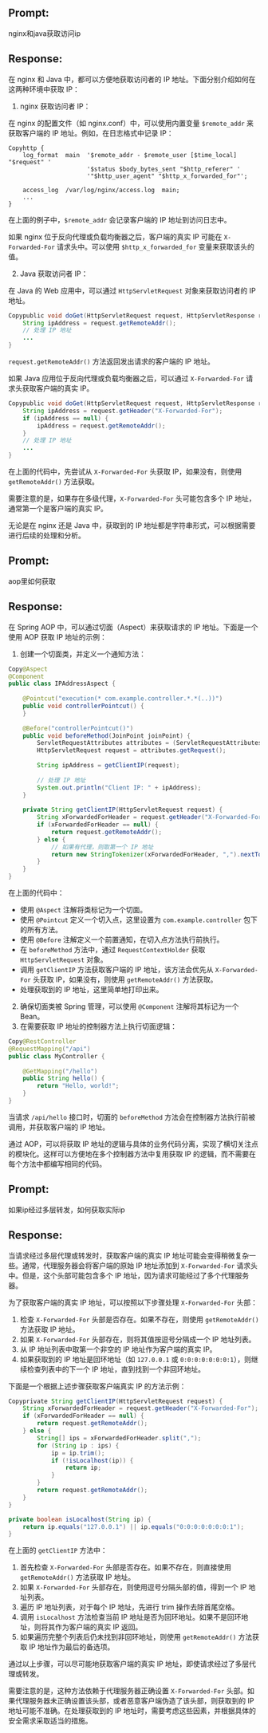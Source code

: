 ## Prompt:
nginx和java获取访问ip

## Response:
在 nginx 和 Java 中，都可以方便地获取访问者的 IP 地址。下面分别介绍如何在这两种环境中获取 IP：

1. nginx 获取访问者 IP：

在 nginx 的配置文件（如 nginx.conf）中，可以使用内置变量 `$remote_addr` 来获取客户端的 IP 地址。例如，在日志格式中记录 IP：

```
Copyhttp {
    log_format  main  '$remote_addr - $remote_user [$time_local] "$request" '
                      '$status $body_bytes_sent "$http_referer" '
                      '"$http_user_agent" "$http_x_forwarded_for"';

    access_log  /var/log/nginx/access.log  main;
    ...
}
```

在上面的例子中，`$remote_addr` 会记录客户端的 IP 地址到访问日志中。

如果 nginx 位于反向代理或负载均衡器之后，客户端的真实 IP 可能在 `X-Forwarded-For` 请求头中。可以使用 `$http_x_forwarded_for` 变量来获取该头的值。

2. Java 获取访问者 IP：

在 Java 的 Web 应用中，可以通过 `HttpServletRequest` 对象来获取访问者的 IP 地址。

```java
Copypublic void doGet(HttpServletRequest request, HttpServletResponse response) {
    String ipAddress = request.getRemoteAddr();
    // 处理 IP 地址
    ...
}
```

`request.getRemoteAddr()` 方法返回发出请求的客户端的 IP 地址。

如果 Java 应用位于反向代理或负载均衡器之后，可以通过 `X-Forwarded-For` 请求头获取客户端的真实 IP。

```java
Copypublic void doGet(HttpServletRequest request, HttpServletResponse response) {
    String ipAddress = request.getHeader("X-Forwarded-For");
    if (ipAddress == null) {
        ipAddress = request.getRemoteAddr();
    }
    // 处理 IP 地址
    ...
}
```

在上面的代码中，先尝试从 `X-Forwarded-For` 头获取 IP，如果没有，则使用 `getRemoteAddr()` 方法获取。

需要注意的是，如果存在多级代理，`X-Forwarded-For` 头可能包含多个 IP 地址，通常第一个是客户端的真实 IP。

无论是在 nginx 还是 Java 中，获取到的 IP 地址都是字符串形式，可以根据需要进行后续的处理和分析。

## Prompt:
aop里如何获取

## Response:
在 Spring AOP 中，可以通过切面（Aspect）来获取请求的 IP 地址。下面是一个使用 AOP 获取 IP 地址的示例：

1. 创建一个切面类，并定义一个通知方法：

```java
Copy@Aspect
@Component
public class IPAddressAspect {
    
    @Pointcut("execution(* com.example.controller.*.*(..))")
    public void controllerPointcut() {
    }
    
    @Before("controllerPointcut()")
    public void beforeMethod(JoinPoint joinPoint) {
        ServletRequestAttributes attributes = (ServletRequestAttributes) RequestContextHolder.getRequestAttributes();
        HttpServletRequest request = attributes.getRequest();
        
        String ipAddress = getClientIP(request);
        
        // 处理 IP 地址
        System.out.println("Client IP: " + ipAddress);
    }
    
    private String getClientIP(HttpServletRequest request) {
        String xForwardedForHeader = request.getHeader("X-Forwarded-For");
        if (xForwardedForHeader == null) {
            return request.getRemoteAddr();
        } else {
            // 如果有代理，则取第一个 IP 地址
            return new StringTokenizer(xForwardedForHeader, ",").nextToken().trim();
        }
    }
}
```

在上面的代码中：

* 使用 `@Aspect` 注解将类标记为一个切面。
* 使用 `@Pointcut` 定义一个切入点，这里设置为 `com.example.controller` 包下的所有方法。
* 使用 `@Before` 注解定义一个前置通知，在切入点方法执行前执行。
* 在 `beforeMethod` 方法中，通过 `RequestContextHolder` 获取 `HttpServletRequest` 对象。
* 调用 `getClientIP` 方法获取客户端的 IP 地址，该方法会优先从 `X-Forwarded-For` 头获取 IP，如果没有，则使用 `getRemoteAddr()` 方法获取。
* 处理获取到的 IP 地址，这里简单地打印出来。

2. 确保切面类被 Spring 管理，可以使用 `@Component` 注解将其标记为一个 Bean。
3. 在需要获取 IP 地址的控制器方法上执行切面逻辑：

```java
Copy@RestController
@RequestMapping("/api")
public class MyController {
    
    @GetMapping("/hello")
    public String hello() {
        return "Hello, world!";
    }
}
```

当请求 `/api/hello` 接口时，切面的 `beforeMethod` 方法会在控制器方法执行前被调用，并获取客户端的 IP 地址。

通过 AOP，可以将获取 IP 地址的逻辑与具体的业务代码分离，实现了横切关注点的模块化。这样可以方便地在多个控制器方法中复用获取 IP 的逻辑，而不需要在每个方法中都编写相同的代码。

## Prompt:
如果ip经过多层转发，如何获取实际ip

## Response:
当请求经过多层代理或转发时，获取客户端的真实 IP 地址可能会变得稍微复杂一些。通常，代理服务器会将客户端的原始 IP 地址添加到 `X-Forwarded-For` 请求头中。但是，这个头部可能包含多个 IP 地址，因为请求可能经过了多个代理服务器。

为了获取客户端的真实 IP 地址，可以按照以下步骤处理 `X-Forwarded-For` 头部：

1. 检查 `X-Forwarded-For` 头部是否存在。如果不存在，则使用 `getRemoteAddr()` 方法获取 IP 地址。
2. 如果 `X-Forwarded-For` 头部存在，则将其值按逗号分隔成一个 IP 地址列表。
3. 从 IP 地址列表中取第一个非空的 IP 地址作为客户端的真实 IP。
4. 如果获取到的 IP 地址是回环地址（如 `127.0.0.1` 或 `0:0:0:0:0:0:0:1`），则继续检查列表中的下一个 IP 地址，直到找到一个非回环地址。

下面是一个根据上述步骤获取客户端真实 IP 的方法示例：

```java
Copyprivate String getClientIP(HttpServletRequest request) {
    String xForwardedForHeader = request.getHeader("X-Forwarded-For");
    if (xForwardedForHeader == null) {
        return request.getRemoteAddr();
    } else {
        String[] ips = xForwardedForHeader.split(",");
        for (String ip : ips) {
            ip = ip.trim();
            if (!isLocalhost(ip)) {
                return ip;
            }
        }
        return request.getRemoteAddr();
    }
}

private boolean isLocalhost(String ip) {
    return ip.equals("127.0.0.1") || ip.equals("0:0:0:0:0:0:0:1");
}
```

在上面的 `getClientIP` 方法中：

1. 首先检查 `X-Forwarded-For` 头部是否存在。如果不存在，则直接使用 `getRemoteAddr()` 方法获取 IP 地址。
2. 如果 `X-Forwarded-For` 头部存在，则使用逗号分隔头部的值，得到一个 IP 地址列表。
3. 遍历 IP 地址列表，对于每个 IP 地址，先进行 trim 操作去除首尾空格。
4. 调用 `isLocalhost` 方法检查当前 IP 地址是否为回环地址。如果不是回环地址，则将其作为客户端的真实 IP 返回。
5. 如果遍历完整个列表后仍未找到非回环地址，则使用 `getRemoteAddr()` 方法获取 IP 地址作为最后的备选项。

通过以上步骤，可以尽可能地获取客户端的真实 IP 地址，即使请求经过了多层代理或转发。

需要注意的是，这种方法依赖于代理服务器正确设置 `X-Forwarded-For` 头部。如果代理服务器未正确设置该头部，或者恶意客户端伪造了该头部，则获取到的 IP 地址可能不准确。在处理获取到的 IP 地址时，需要考虑这些因素，并根据具体的安全需求采取适当的措施。

